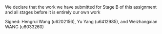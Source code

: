 We declare that the work we have submitted for Stage B of this assignment and all stages before it is entirely our own work
 

Signed: Hengrui Wang (u6202156), Yu Yang (u6412985), and Weizhangxian WANG (u6033260)
